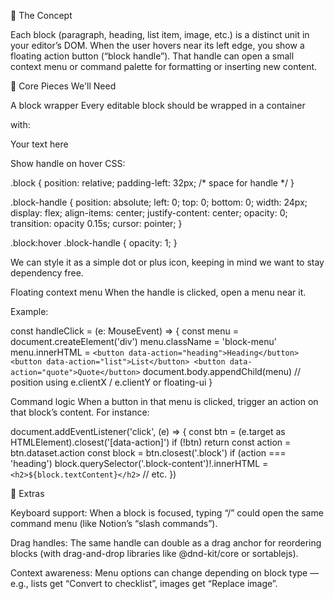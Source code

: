 🧩 The Concept

Each block (paragraph, heading, list item, image, etc.) is a distinct unit in your editor’s DOM. When the user hovers near its left edge, you show a floating action button (“block handle”). That handle can open a small context menu or command palette for formatting or inserting new content.

🧱 Core Pieces We'll Need

A block wrapper
Every editable block should be wrapped in a container <div> with:

<div class="block" data-block-id="123">
  <div class="block-handle"></div>
  <div class="block-content" contenteditable="true">
    Your text here
  </div>
</div>

Show handle on hover
CSS:

.block {
  position: relative;
  padding-left: 32px; /* space for handle */
}

.block-handle {
  position: absolute;
  left: 0;
  top: 0;
  bottom: 0;
  width: 24px;
  display: flex;
  align-items: center;
  justify-content: center;
  opacity: 0;
  transition: opacity 0.15s;
  cursor: pointer;
}

.block:hover .block-handle {
  opacity: 1;
}

We can style it as a simple dot or plus icon, keeping in mind we want to stay dependency free.

Floating context menu
When the handle is clicked, open a menu near it.

Example:

const handleClick = (e: MouseEvent) => {
  const menu = document.createElement('div')
  menu.className = 'block-menu'
  menu.innerHTML = `
    <button data-action="heading">Heading</button>
    <button data-action="list">List</button>
    <button data-action="quote">Quote</button>
  `
  document.body.appendChild(menu)
  // position using e.clientX / e.clientY or floating-ui
}

Command logic
When a button in that menu is clicked, trigger an action on that block’s content.
For instance:

document.addEventListener('click', (e) => {
  const btn = (e.target as HTMLElement).closest('[data-action]')
  if (!btn) return
  const action = btn.dataset.action
  const block = btn.closest('.block')
  if (action === 'heading') block.querySelector('.block-content')!.innerHTML = `<h2>${block.textContent}</h2>`
  // etc.
})

🍬 Extras

Keyboard support: When a block is focused, typing “/” could open the same command menu (like Notion’s “slash commands”).

Drag handles: The same handle can double as a drag anchor for reordering blocks (with drag-and-drop libraries like @dnd-kit/core or sortablejs).

Context awareness: Menu options can change depending on block type — e.g., lists get “Convert to checklist”, images get “Replace image”.